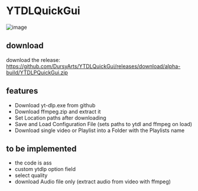 # YTDLQuickGui
![image](https://github.com/user-attachments/assets/a2b9c848-cd8c-4dbf-8d50-8581eb4ff88c)

## download
download the release: https://github.com/DursyArts/YTDLQuickGui/releases/download/alpha-build/YTDLPQuickGui.zip

## features
- Download yt-dlp.exe from github
- Download ffmpeg.zip and extract it
- Set Location paths after downloading
- Save and Load Configuration File (sets paths to ytdl and ffmpeg on load)
- Download single video or Playlist into a Folder with the Playlists name

## to be implemented
- the code is ass
- custom ytdlp option field
- select quality
- download Audio file only (extract audio from video with ffmpeg)
